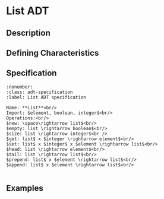 # List ADT

## Description


## Defining Characteristics


## Specification

```{prf:definition}
:nonumber:
:class: adt-specification
:label: List ADT specification

Name: **List**<br/>
Import: $element, boolean, integer$<br/>
Operations:<br/>
$new: \space\rightarrow list$<br/>
$empty: list \rightarrow boolean$<br/>
$size: list \rightarrow integer$<br />
$get: list$ x $integer \rightarrow element$<br/>
$set: list$ x $integer$ x $element \rightarrow list$<br/>
$head: list \rightarrow element$<br/>
$tail: list \rightarrow list$<br/>
$prepend: list$ x $element \rightarrow list$<br/>
$append: list$ x $element \rightarrow list$<br/>


```



## Examples

